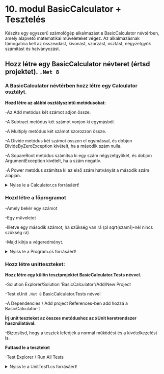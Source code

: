 # 10. modul BasicCalculator + Tesztelés

Készíts egy egyszerű számológép alkalmazást a BasicCalculator névtérben, amely alapvető matematikai műveleteket végez. Az alkalmazásnak támogatnia kell az összeadást, kivonást, szorzást, osztást, négyzetgyök számítást és hatványozást.

## Hozz létre egy BasicCalculator névteret (értsd projektet). `.Net 8`
### A BasicCalculator névtérben hozz létre egy Calculator osztályt.
**Hozd létre az alábbi osztályszintű metódusokat:**

-Az Add metódus két számot adjon össze.

-A Subtract metódus két számot vonjon ki egymásból.

-A Multiply metódus két számot szorozzon össze.

-A Divide metódus két számot osszon el egymással, és dobjon DivideByZeroException kivételt, ha a második szám nulla.

-A SquareRoot metódus számítsa ki egy szám négyzetgyökét, és dobjon ArgumentException kivételt, ha a szám negatív.

-A Power metódus számítsa ki az első szám hatványát a második szám alapján.


<details>
<summary>Nyiss le a Calculator.cs forrásáért!</summary>

### `Calculator.cs` példa:
```c#
using System;
using System.Collections.Generic;
using System.Linq;
using System.Text;
using System.Threading.Tasks;

namespace BasicCalculator
{
    public class Calculator
    {
        public static double Add(double a, double b)
        {
            return a + b;
        }

        public static double Subtract(double a, double b)
        {
            return a - b;
        }

        public static double Multiply(double a, double b)
        {
            return a * b;
        }

        public static double Divide(double a, double b)
        {
            if (b == 0)
            {
                throw new DivideByZeroException("Nem lehet nullával osztani.");
            }
            return a / b;
        }

        public static double SquareRoot(double a)
        {
            if (a < 0)
            {
                throw new ArgumentException("Negatív szám négyzetgyökét nem lehet kiszámítani.");
            }
            return Math.Sqrt(a);
        }

        public static double Power(double a, double b)
        {
            return Math.Pow(a, b);
        }
    }
}

```
</details>


### Hozd létre a főprogramot

-Amely bekér egy számot 

-Egy műveletet 

-Illetve egy második számot, ha szükség van rá (pl sqrt(szam1)-nél nincs szükség rá)

-Majd kiírja a végeredményt.


<details>
<summary>Nyiss le a Program.cs forrásáért!</summary>

### `Program.cs` példa:
```c#
using System;
using System.Collections.Generic;
using System.Linq;
using System.Text;
using System.Threading.Tasks;

namespace BasicCalculator
{
    internal class Program
    {
        static double BekerSzam(string cim)
        {
            Console.Write(cim);
            double beSzam = Convert.ToDouble(Console.ReadLine());
            return beSzam;
        }

        static string BekerMuvelet(string cim)
        {
            Console.Write(cim);
            string beMuvelet = Console.ReadLine();
            return beMuvelet;
        }
        static void Main(string[] args)
        {

            double szam1 = BekerSzam("Első szám: ");
            string muvelet = BekerMuvelet("Művelet [+, -, *, /, sqrt, ^]: ");
            double szam2 = 0;
            if (muvelet != "sqrt")
            {
                szam2 = BekerSzam("Második szám: ");
            }

            double eredmeny = 0;
            try
            {
                switch (muvelet)
                {
                    case "+":
                        eredmeny = Calculator.Add(szam1, szam2);
                        break;
                    case "-":
                        eredmeny = Calculator.Subtract(szam1, szam2);
                        break;
                    case "*":
                        eredmeny = Calculator.Multiply(szam1, szam2);
                        break;
                    case "/":
                        eredmeny = Calculator.Divide(szam1, szam2);
                        break;
                    case "sqrt":
                        eredmeny = Calculator.SquareRoot(szam1);
                        break;
                    case "^":
                        eredmeny = Calculator.Power(szam1, szam2);
                        break;
                    default:
                        Console.WriteLine("Érvénytelen művelet.");
                        return;
                }

                if (muvelet != "sqrt")
                {
                    Console.WriteLine($"{szam1}{muvelet}{szam2} = {eredmeny}");
                }
                else
                {
                    Console.WriteLine($"{muvelet}({szam1}) = {eredmeny}");
                }

                Console.WriteLine("Nyomj egy billentyűt a kilépéshez!");
                Console.ReadKey();
            }
            catch (Exception ex)
            {
                Console.WriteLine($"Hiba történt: {ex.Message}");
            }
        }
    }
}


```
</details>

### Hozz létre unitteszteket:
**Hozz létre egy külön tesztprojektet BasicCalculator.Tests névvel.**

-Solution Explorer/Solution 'BasicCalculator'/Add/New Project

-Test xUnit `.Net 8` BasicCalculator.Tests névvel

-A Dependencies / Add project References-ben add hozzá a BasicCalculator-t

**Írj unit teszteket az összes metódushoz az xUnit keretrendszer használatával.**

-Biztosítsd, hogy a tesztek lefedjék a normál működést és a kivételkezelést is.

**Futtasd le a teszteket**

-Test Explorer / Run All Tests


<details>
<summary>Nyiss le a UnitTest1.cs forrásáért!</summary>

### `UnitTest1.cs` példa:
```c#
namespace BasicCalculator.Tests
{
    public class UnitTest1
    {
        [Fact]
        public void Osszeadas_HelyesOsszegetAdVissza()
        {
            double eredmeny = Calculator.Add(2, 3);
            Assert.Equal(5, eredmeny);
        }

        [Fact]
        public void Kivonas_HelyesKulonbsegetAdVissza()
        {
            double eredmeny = Calculator.Subtract(5, 3);
            Assert.Equal(2, eredmeny);
        }

        [Fact]
        public void Szorzas_HelyesSzorzatotAdVissza()
        {
            double eredmeny = Calculator.Multiply(2, 3);
            Assert.Equal(6, eredmeny);
        }

        [Fact]
        public void Osztas_HelyesHanyadostAdVissza()
        {
            double eredmeny = Calculator.Divide(6, 3);
            Assert.Equal(2, eredmeny);
        }

        [Fact]
        public void Osztas_Nullaval_DivideByZeroExceptionKiveteltDob()
        {
            Assert.Throws<DivideByZeroException>(() => Calculator.Divide(6, 0));
        }

        [Fact]
        public void Negyzetgyok_HelyesEredmenytAdVissza()
        {
            double eredmeny = Calculator.SquareRoot(9);
            Assert.Equal(3, eredmeny);
        }

        [Fact]
        public void Negyzetgyok_NegativSzam_ArgumentExceptionKiveteltDob()
        {
            Assert.Throws<ArgumentException>(() => Calculator.SquareRoot(-1));
        }

        [Fact]
        public void Hatvany_HelyesEredmenytAdVissza()
        {
            double eredmeny = Calculator.Power(2, 3);
            Assert.Equal(8, eredmeny);
        }
    }
}
```
</details>

